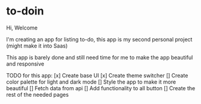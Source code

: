 # to-doin
Hi, Welcome

I'm creating an app for listing to-do, this app is my second personal project (might make it into Saas)

This app is barely done and still need time for me to make the app beautiful and responsive 

TODO for this app:
[x] Create base UI
[x] Create theme switcher
[] Create color palette for light and dark mode
[] Style the app to make it more beautiful
[] Fetch data from api
[] Add functionality to all button
[] Create the rest of the needed pages


